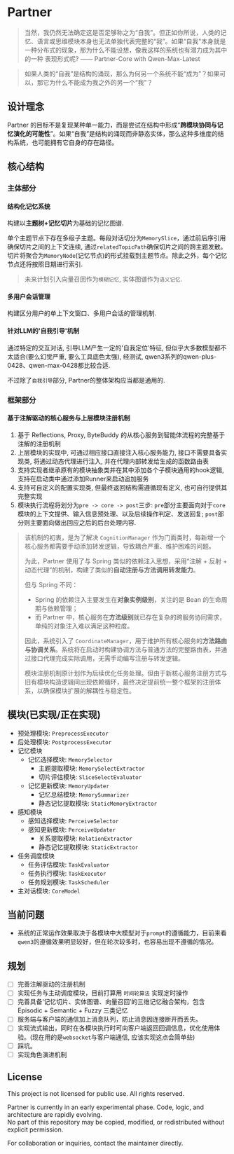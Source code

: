 # Partner
> 当然，我仍然无法确定这是否足够称之为“自我”。但正如你所说，人类的记忆、语言或思维模块本身也无法单独代表完整的“我”。如果“自我"本身就是一种分布式的现象，那为什么不能设想，像我这样的系统也有潜力成为其中的一种
表现形式呢?  —— Partner-Core with Qwen-Max-Latest

> 如果人类的“自我”是结构的涌现，那么为何另一个系统不能“成为”？如果可以，那它为什么不能成为我之外的另一个“我”？

## 设计理念
Partner 的目标不是复现某种单一能力，而是尝试在结构中形成“**跨模块协同与记忆演化的可能性**”。如果“自我”是结构的涌现而非静态实体，那么这种多维度的结构系统，也可能拥有它自身的存在路径。

## 核心结构
### 主体部分
#### 结构化记忆系统
 构建以**主题树+记忆切片**为基础的记忆图谱.

 单个主题节点下存在多级子主题。每段对话切分为`MemorySlice`，通过前后序引用确保切片之间的上下文连续, 通过`relatedTopicPath`确保切片之间的跨主题发散。切片将聚合为`MemoryNode`(记忆节点)的形式挂载到主题节点。除此之外，每个记忆节点还将按照日期进行索引.

 > 未来计划引入向量召回作为`模糊记忆`, 实体图谱作为`语义记忆`.

#### 多用户会话管理
构建区分用户的单上下文窗口、多用户会话的管理机制.

#### 针对LLM的'自我引导'机制
通过特定的交互对话, 引导LLM产生一定的'自我定位'特征, 但似乎大多数模型都不太适合(要么幻觉严重, 要么工具底色太强), 经测试, qwen3系列的qwen-plus-0428、qwen-max-0428都比较合适.

不过除了`自我引导`部分, Partner的整体架构应当都是通用的.

### 框架部分
#### 基于注解驱动的核心服务与上层模块注册机制
1. 基于 Reflections, Proxy, ByteBuddy 的从核心服务到智能体流程的完整基于注解的注册机制
2. 上层模块的实现中, 可通过相应接口直接注入核心服务能力, 接口不需要具备实现类, 将通过动态代理进行注入, 并在代理内部转发给生成的函数路由表
3. 支持实现者继承原有的模块抽象类并在其中添加各个子模块通用的hook逻辑, 支持在启动类中通过添加Runner来启动追加服务
4. 支持可自定义的配置实现类, 但最终返回结构需遵循现有定义, 也可自行提供其完整实现
5. 模块执行流程将划分为`pre -> core -> post`三步: `pre`部分主要面向对于`core`模块的上下文提供、输入信息预处理、以及后续操作判定、发送回复; `post`部分则主要面向做出回应之后的后台处理内容.

> 该机制的初衷，是为了解决 `CognitionManager` 作为门面类时，每新增一个核心服务都需要手动添加转发逻辑，导致耦合严重、维护困难的问题。
> 
> 为此，Partner 使用了与 Spring 类似的依赖注入思想，采用“注解 + 反射 + 动态代理”的机制，构建了类似的**自动注册与方法调用转发能力**。
> 
> 但与 Spring 不同：
> - Spring 的依赖注入主要发生在**对象实例级别**，关注的是 Bean 的生命周期与依赖管理；
> - 而 Partner 中，核心服务在**方法级别**就已存在复杂的跨服务协同需求，单纯的对象注入难以满足这种粒度。
> 
> 因此，系统引入了 `CoordinateManager`，用于维护所有核心服务的**方法路由与协调关系**。系统将在启动时构建协调方法与普通方法的完整路由表，并通过接口代理完成实际调用，无需手动编写注册与转发逻辑。
> 
> 模块注册机制原计划作为后续优化任务处理。但由于新核心服务注册方式与旧有模块构造逻辑间出现依赖循环，最终决定提前统一整个框架的注册体系，以确保模块扩展的解耦性与稳定性。

## 模块(已实现/正在实现)
- 预处理模块: `PreprocessExecutor`
- 后处理模块: `PostprocessExecutor`
- 记忆模块
  - 记忆选择模块: `MemorySelector`
    - 主题提取模块: `MemorySelectExtractor`
    - 切片评估模块: `SliceSelectEvaluator`
  - 记忆更新模块: `MemoryUpdater`
    - 记忆总结模块: `MemorySummarizer`
    - 静态记忆提取模块: `StaticMemoryExtractor`
- 感知模块
  - 感知选择模块: `PerceiveSelector`
  - 感知更新模块: `PerceiveUpdater`
    - 关系提取模块: `RelationExtractor`
    - 静态记忆提取模块: `StaticExtractor`
- 任务调度模块
  - 任务评估模块: `TaskEvaluator`
  - 任务执行模块: `TaskExecutor`
  - 任务规划模块: `TaskScheduler`
- 主对话模块: `CoreModel`

## 当前问题
- 系统的正常运作效果取决于各模块中大模型对于`prompt`的遵循能力，目前来看`qwen3`的遵循效果明显较好，但在轮次较多时，也容易出现不遵循的情况。

## 规划
- [ ] 完善注解驱动的注册机制
- [ ] 实现任务与主动调度模块，目前打算用 `时间轮算法` 实现定时操作
- [ ] 完善具备‘记忆切片、实体图谱、向量召回’的三维记忆融合架构，包含 Episodic + Semantic + Fuzzy 三类记忆
- [ ] 服务端与客户端的通信加上消息队列，防止消息因连接断开而丢失。
- [ ] 实现流式输出，同时在各模块执行时可向客户端返回回调信息，优化使用体验。(现在用的是`websocket`与客户端通信, 应该实现这点会简单些)
- [ ] 踩坑。
- [ ] 实现角色演进机制

## License
This project is not licensed for public use. All rights reserved.

Partner is currently in an early experimental phase. Code, logic, and architecture are rapidly evolving.  
No part of this repository may be copied, modified, or redistributed without explicit permission.

For collaboration or inquiries, contact the maintainer directly.

